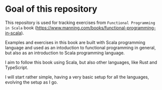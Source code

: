 # Goal of this repository

This repository is used for tracking exercises from `Functional Programming in Scala` book (https://www.manning.com/books/functional-programming-in-scala).

Examples and exercises in this book are built with Scala programming language and used as an intoduction to functional programming in general, but also as an introduction to Scala programming language.

I aim to follow this book using Scala, but also other languages, like Rust and TypeScript.

I will start rather simple, having a very basic setup for all the languages, evolving the setup as I go.

